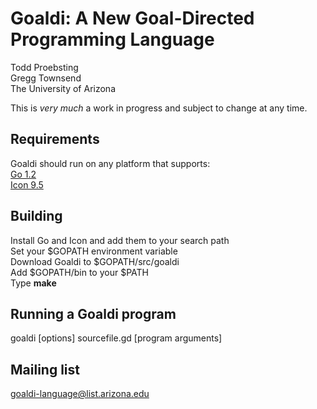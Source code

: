 Goaldi: A New Goal-Directed Programming Language 
=====

Todd Proebsting  
Gregg Townsend  
The University of Arizona  

This is *very much* a work in progress and subject to change at any time.  

## Requirements
Goaldi should run on any platform that supports:  
[Go 1.2](http://golang.org/)  
[Icon 9.5](http://www.cs.arizona.edu/icon/)  

## Building
Install Go and Icon and add them to your search path  
Set your $GOPATH environment variable  
Download Goaldi to $GOPATH/src/goaldi  
Add $GOPATH/bin to your $PATH  
Type **make**

## Running a Goaldi program
goaldi [options] sourcefile.gd [program arguments]

## Mailing list
goaldi-language@list.arizona.edu

